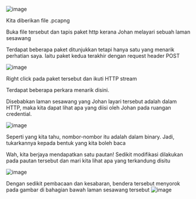 ![image](https://github.com/6D756E6972/3108CTF/assets/129729880/fefdde8a-298f-451e-acc0-f04cb0117be5)

Kita diberikan file .pcapng

Buka file tersebut dan tapis paket http kerana Johan melayari sebuah laman sesawang

Terdapat beberapa paket ditunjukkan tetapi hanya satu yang menarik perhatian saya. Iaitu paket kedua terakhir dengan request header POST

![image](https://github.com/6D756E6972/3108CTF/assets/129729880/50c7608d-8ca4-4a80-9a8f-0499d80e944f)

Right click pada paket tersebut dan ikuti HTTP stream

Terdapat beberapa perkara menarik disini.

Disebabkan laman sesawang yang Johan layari tersebut adalah dalam HTTP, maka kita dapat lihat apa yang diisi oleh Johan pada ruangan credential.

![image](https://github.com/6D756E6972/3108CTF/assets/129729880/da214c74-0f27-4db3-bd9f-4a3f6af99424)

Seperti yang kita tahu, nombor-nombor itu adalah dalam binary. Jadi, tukarkannya kepada bentuk yang kita boleh baca

Wah, kita berjaya mendapatkan satu pautan! Sedikit modifikasi dilakukan pada pautan tersebut dan mari kita lihat apa yang terkandung disitu

![image](https://github.com/6D756E6972/3108CTF/assets/129729880/0a194457-7943-42cf-9dd0-c07e8a450146)

Dengan sedikit pembacaan dan kesabaran, bendera tersebut menyorok pada gambar di bahagian bawah laman sesawang tersebut
![image](https://github.com/6D756E6972/3108CTF/assets/129729880/82f27c4a-f1ac-4aa2-9053-fb1bd0a0a8ec)
